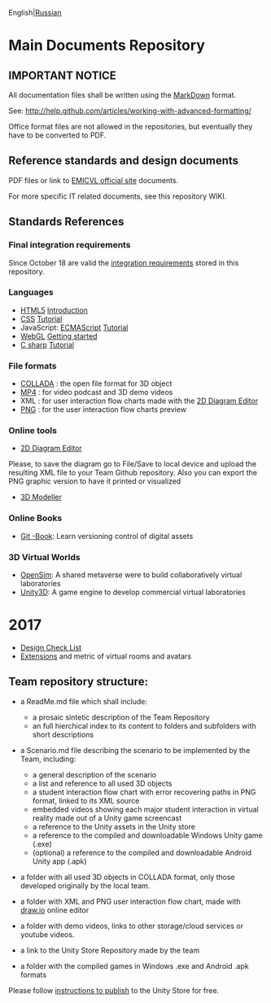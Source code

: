 English|[Russian](ReadMe_RU.md)

# Main Documents Repository

## IMPORTANT NOTICE

All documentation files shall be written using the [MarkDown](http://guides.github.com/features/mastering-markdown/) format.

See: http://help.github.com/articles/working-with-advanced-formatting/

Office format files are not allowed in the repositories, but eventually they have to be converted to PDF.

## Reference standards and design documents 

PDF files or link to [EMICVL official site](http://sites.google.com/a/my.westminster.ac.uk/emicvl) documents.

For more specific IT related documents, see this repository WIKI.

## Standards References
### Final integration requirements

Since October 18 are valid the [integration requirements](Integration_requirements.md) stored in this repository. 

### Languages 
* [HTML5](http://www.w3.org/TR/html5) [Introduction](http://www.w3schools.com/html/html5_intro.asp)
* [CSS](http://www.w3.org/Style/CSS) [Tutorial](http://www.w3schools.com/css)
* JavaScript: [ECMAScript](http://www.ecmascript.org) [Tutorial](http://www.w3schools.com/js)
* [WebGL](https://www.khronos.org/webgl) [Getting started](https://developer.mozilla.org/en-US/docs/Web/WebGL/Getting_started_with_WebGL)
* [C sharp](http://www.ecma-international.org/publications/standards/Ecma-334.htm) [Tutorial](http://msdn.microsoft.com/en-us/library/aa288436(v=vs.71).aspx)

### File formats 
* [COLLADA](http://www.khronos.org/collada/) : the open file format for 3D object
* [MP4](http://en.wikipedia.org/wiki/MPEG-4_Part_14) : for video podcast and 3D demo videos
* XML : for user interaction flow charts made with the [2D Diagram Editor](http://draw.io)
* [PNG](http://en.wikipedia.org/wiki/Portable_Network_Graphics) : for the user interaction flow charts preview

### Online tools 
* [2D Diagram Editor](http://draw.io)

Please, to save the diagram go to File/Save to local device and upload the resulting XML file to your Team Github repository. Also you can export the PNG graphic version to have it printed or visualized

* [3D Modeller](http://www.3dtin.com)

### Online Books
* [Git -Book](http://git-scm.com/book): Learn versioning control of digital assets

### 3D Virtual Worlds
* [OpenSim](http://opensimulator.org): A shared metaverse were to build collaboratively virtual laboratories
* [Unity3D](http://unity3d.com): A game engine to develop commercial virtual laboratories

# 2017 
* [Design Check List](CheckList.md)
* [Extensions](Extensions.md) and metric of virtual rooms and avatars
 
## Team repository structure:

   * a ReadMe.md file which shall include:
   
      * a prosaic sintetic description of the Team Repository
      * an full hierchical index to its content to folders and subfolders with short descriptions
      
   * a Scenario.md file describing the scenario to be implemented by the Team, including:
   
      * a general description of the scenario
      * a list and reference to all used 3D objects
      * a student interaction flow chart with error recovering paths in PNG format, linked to its XML source
      * embedded videos showing each major student interaction in virtual reality made out of a Unity game screencast
      * a reference to the Unity assets in the Unity store
      * a reference to the compiled and downloadable Windows Unity game (.exe)
      * (optional) a reference to the compiled and downloadable Android Unity app (.apk)
      
   * a folder with all used 3D objects in COLLADA format, only those developed originally by the local team.
   * a folder with XML and PNG user interaction flow chart, made with [draw.io](http://draw.io) online editor
   * a folder with demo videos, links to other storage/cloud services or youtube videos.
   * a link to the Unity Store Repository made by the team
   * a folder with the compiled games in Windows .exe and Android .apk formats


Please follow [instructions to publish](http://unity3d.com/asset-store/sell-assets) to the Unity Store for free.
